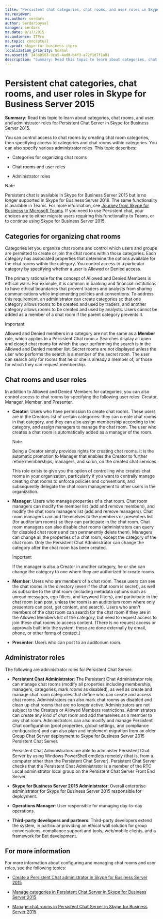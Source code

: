 ```yaml
---
title: "Persistent chat categories, chat rooms, and user roles in Skype for Business Server 2015"
ms.reviewer: 
ms.author: serdars
author: SerdarSoysal
manager: serdars
ms.date: 8/17/2015
ms.audience: ITPro
ms.topic: conceptual
ms.prod: skype-for-business-itpro
localization_priority: Normal
ms.assetid: 343a0563-9ca5-4ad0-b4f3-a72f1d7f1a81
description: "Summary: Read this topic to learn about categories, chat rooms, and user and administrator roles for Persistent Chat Server in Skype for Business Server 2015."
---
```


# Persistent chat categories, chat rooms, and user roles in Skype for Business Server 2015
 
**Summary:** Read this topic to learn about categories, chat rooms, and user and administrator roles for Persistent Chat Server in Skype for Business Server 2015.
  
You can control access to chat rooms by creating chat room categories, then specifying access to categories and chat rooms within categories. You can also specify various administrator roles. This topic describes: 
  
- Categories for organizing chat rooms
    
- Chat rooms and user roles
    
- Administrator roles

> [!NOTE] 
> Persistent chat is available in Skype for Business Server 2015 but is no longer supported in Skype for Business Server 2019. The same functionality is available in Teams. For more information, see [Journey from Skype for Business to Microsoft Teams](/microsoftteams/journey-skypeforbusiness-teams). If you need to use Persistent chat, your choices are to either migrate users requiring this functionality to Teams, or to continue using Skype for Business Server 2015. 
    
## Categories for organizing chat rooms

Categories let you organize chat rooms and control which users and groups are permitted to create or join the chat rooms within those categories. Each category has associated properties that determine the options available for the chat rooms within the category. You control access to a particular category by specifying whether a user is Allowed or Denied access.
  
The primary rationale for the concept of Allowed and Denied Members is ethical walls. For example, it is common in banking and financial institutions to have ethical boundaries that prevent traders and analysts from sharing communications while implementing policies and conventions. To address this requirement, an administrator can create categories so that one category allows rooms to be created and used by traders, and another category allows rooms to be created and used by analysts. Users cannot be added as a member of a chat room if the parent category prevents it.
  
> [!IMPORTANT]
> Allowed and Denied members in a category are not the same as a **Member** role, which applies to a Persistent Chat room.> Searches display all open and closed chat rooms for which the user performing the search is in the Allowed and Denied member list. Secret rooms are not displayed unless the user who performs the search is a member of the secret room. The user can search only for rooms that he or she is already a member of, or those for which they can request membership. 
  
## Chat rooms and user roles

In addition to Allowed and Denied Members for categories, you can also control access to chat rooms by specifying the following user roles: Creator, Manager, Member, and Presenter.
  
- **Creator**: Users who have permission to create chat rooms. These users are in the Creators list of certain categories: they can create chat rooms in that category, and they can also assign membership according to the category, and assign managers to manage the chat room. The user who creates a chat room is automatically added as a manager of the room.
    
    > [!NOTE]
    > Being a Creator simply provides rights for creating chat rooms. It is the automatic promotion to Manager that enables the Creator to further refine memberships, managers, and so on, on the created chat services. 
  
    This role exists to give you the option of controlling who creates chat rooms in your organization, particularly if you want to centrally manage creating chat rooms to enforce policies and conventions, and subsequently delegate the chat room management to other users in the organization.
    
- **Manager**: Users who manage properties of a chat room. Chat room managers can modify the member list (add and remove members), and modify the chat room managers list (add and remove managers). Chat room managers can add themselves to the members or presenters list (for auditorium rooms) so they can participate in the chat room. Chat room managers can also disable chat rooms (administrators can query for disabled chat rooms and can permanently delete them). Managers can change all the properties of a chat room, except the category of the chat room. Only the Persistent Chat Administrator can change the category after the chat room has been created.
    
    > [!IMPORTANT]
    > If the manager is also a Creator in another category, he or she can change the category to one where they are authorized to create rooms. 
  
- **Member**: Users who are members of a chat room. These users can see the chat rooms in the directory (even if the chat room is secret), as well as subscribe to the chat room (including metadata options such as unread messages, ego filters, and keyword filters), and participate in the chat room (can post, unless the room is an auditorium room where only presenters can post, get content, and search). Users who aren't members of the chat room can search for the chat room if they are in the Allowed Members list of the category, but need to request access to join these chat rooms to access content. (There is no request access or approvals built into the system; these are done externally by email, phone, or other forms of contact.)
    
- **Presenter**: Users who can post to an auditorium room.
    
## Administrator roles

The following are administrator roles for Persistent Chat Server:
  
- **Persistent Chat Administrator**: The Persistent Chat Administrator role can manage chat rooms (modify all properties including membership, managers, categories, mark rooms as disabled), as well as create and manage chat room categories that define who can create and access chat rooms. Administrators can also mark chat rooms as disabled and clean up chat rooms that are no longer active. Administrators are not subject to the Creators or Allowed Members restrictions. Administrators can create any kind of chat room and add themselves as a member to any chat room. Administrators can also modify and manage Persistent Chat configuration (pool properties, global settings, and compliance configuration) and can also plan and implement migration from an older Group Chat Server deployment to Skype for Business Server 2015 Persistent Chat Server.
    
    Persistent Chat Administrators are able to administer Persistent Chat Server by using Windows PowerShell cmdlets remotely (that is, from a computer other than the Persistent Chat Server). Persistent Chat Server checks that the Persistent Chat Administrator is a member of the RTC Local administrator local group on the Persistent Chat Server Front End Server.
    
- **Skype for Business Server 2015 Administrator**: Overall enterprise administrator for Skype for Business Server 2015 responsible for deployment.
    
- **Operations Manager**: User responsible for managing day-to-day operations.
    
- **Third-party developers and partners**: Third-party developers extend the system, in particular providing an ethical wall solution for group conversations, compliance support and tools, web/mobile clients, and a framework for Bot development.
    
## For more information

For more information about configuring and managing chat rooms and user roles, see the following topics:
  
- [Create a Persistent Chat administrator in Skype for Business Server 2015](../../deploy/deploy-persistent-chat-server/create-a-persistent-chat-administrator.md)
    
- [Manage categories in Persistent Chat Server in Skype for Business Server 2015](../../manage/persistent-chat/categories.md)
    
- [Manage chat rooms in Persistent Chat Server in Skype for Business Server 2015](../../manage/persistent-chat/chat-rooms.md)
    

